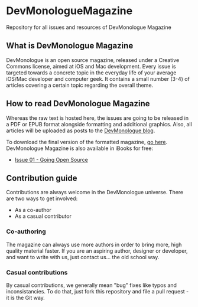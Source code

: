 # DevMonologueMagazine

Repository for all issues and resources of DevMonologue Magazine

## What is DevMonologue Magazine

DevMonologue is an open source magazine, released under a Creative Commons license, aimed at iOS and Mac development. Every issue is targeted towards a concrete topic in the everyday life of your average iOS/Mac developer and computer geek. It contains a small number (3-4) of articles covering a certain topic regarding the overall theme.

## How to read DevMonologue Magazine

Whereas the raw text is hosted here, the issues are going to be released in a PDF or EPUB format alongside formatting and additional graphics. Also, all articles will be uploaded as posts to the [DevMonologue blog][blog link].

To download the final version of the formatted magazine, [go here][github release].
DevMonologue Magazine is also available in iBooks for free:
* [Issue 01 - Going Open Source][ibooks link]

## Contribution guide

Contributions are always welcome in the DevMonologue universe. There are two ways to get involved:
* As a co-author
* As a casual contributor

### Co-authoring

The magazine can always use more authors in order to bring more, high quality material faster. If you are an aspiring author, designer or developer, and want to write with us, just contact us... the old school way.

### Casual contributions

By casual contributions, we generally mean "bug" fixes like typos and inconsistancies. To do that, just fork this repository and file a pull request - it is the Git way.

[blog link]: http://devmonologue.com/ios/
[github release]: https://github.com/nsobadzhiev/DevMonologueMagazine/releases/tag/1.0
[ibooks link]: https://itunes.apple.com/us/book/devmonologue-magazine-issue/id1143816694?ls=1&mt=11